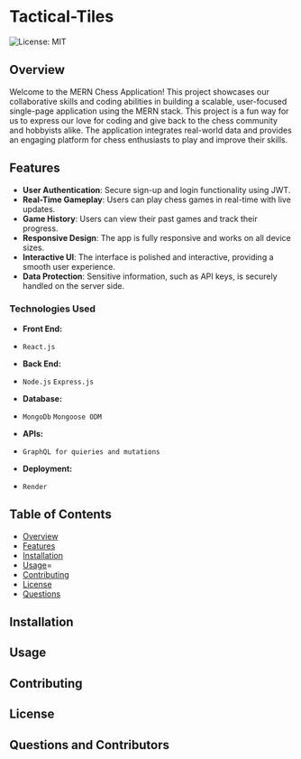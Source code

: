 # Tactical-Tiles

![License: MIT](https://img.shields.io/badge/License-MIT-yellow.svg)

## Overview

Welcome to the MERN Chess Application! This project showcases our collaborative skills and coding abilities in building a scalable, user-focused single-page application using the MERN stack. This project is a fun way for us to express our love for coding and give back to the chess community and hobbyists alike. The application integrates real-world data and provides an engaging platform for chess enthusiasts to play and improve their skills.

## Features

- **User Authentication**: Secure sign-up and login functionality using JWT.
- **Real-Time Gameplay**: Users can play chess games in real-time with live updates.
- **Game History**: Users can view their past games and track their progress.
- **Responsive Design**: The app is fully responsive and works on all device sizes.
- **Interactive UI**: The interface is polished and interactive, providing a smooth user experience.
- **Data Protection**: Sensitive information, such as API keys, is securely handled on the server side.

### Technologies Used

- **Front End:**
- `React.js`

- **Back End:**
- `Node.js` `Express.js`

- **Database:**
- `MongoDb` `Mongoose ODM`

- **APIs:**
- `GraphQL for quieries and mutations`

- **Deployment:**
- `Render`




## Table of Contents

- [Overview](#overview)
- [Features](#features)
- [Installation](#installation)
- [Usage](#usage)=
- [Contributing](#contributing)
- [License](#license)
- [Questions](#questions)

## Installation

## Usage

## Contributing

## License

## Questions and Contributors



